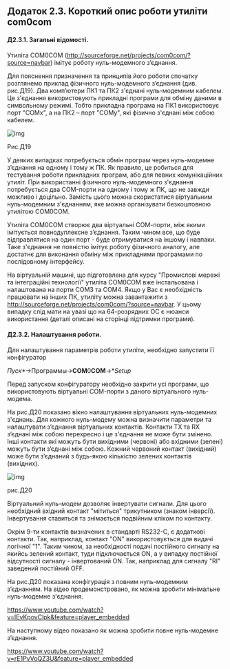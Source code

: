 ## Додаток 2.3. Короткий опис роботи утиліти com0com

#### Д2.3.1. Загальні відомості. 

Утиліта COM0COM ([http](http://sourceforge.net/projects/com0com/?source=navbar)[://sourceforge.net/projects/com0com/?](http://sourceforge.net/projects/com0com/?source=navbar)[source=navbar](http://sourceforge.net/projects/com0com/?source=navbar)) імітує роботу нуль-модемного з’єднання. 

Для пояснення призначення та принципів його роботи спочатку розглянемо приклад фізичного нуль-модемного з’єднання (див. рис.Д19). Два комп’ютери ПК1 та ПК2 з'єднані  нуль-модемним кабелем. Це з'єднання використовують прикладні програми для обміну даними в символьному режимі. Тобто прикладна програма на ПК1 використовує порт "COMx", а на ПК2 – порт "COMy", які фізично з'єднані між собою кабелем.  

 ![img](media2/Д19.png)

Рис.Д19

У деяких випадках потребується обмін програм через нуль-модемне з’єднання на одному і тому ж ПК. Як правило, це робиться для тестування роботи прикладних програм, або для певних комунікаційних утиліт. При використанні фізичного нуль-модемного з'єднання потребується два COM-порти на одному і тому ж ПК, що не завжди можливо і доцільно. Замість цього можна скористатися віртуальним нуль-модемним з'єднанням, яке можна організувати безкоштовною утилітою COM0COM.

Утиліта COM0COM створює два віртуальні СОМ-порти, між якими імітується повнодуплексне з’єднання. Таким чином все, що буде відправлятися на один порт - буде отримуватися на іншому і навпаки. Таке з'єднання не повністю імітує роботу фізичного аналогу, але достатнє для виконання обміну між прикладними програмами по послідовному інтерфейсу.  

На віртуальній машині, що підготовлена для курсу "Промислові мережі та інтеграційні технології" утиліта COM0COM вже інстальована і налаштована на порти COM3 та COM4. Якщо у Вас є необхідність працювати на інших ПК, утиліту можна завантажити з [http](http://sourceforge.net/projects/com0com/?source=navbar)[://sourceforge.net/projects/com0com/?](http://sourceforge.net/projects/com0com/?source=navbar)[source=navbar](http://sourceforge.net/projects/com0com/?source=navbar). У цьому випадку слід мати на увазі що на 64-розрядних ОС є нюанси використання (деталі описані на сторінці підтримки програми).     

#### Д2.3.2. Налаштування роботи. 

Для налаштування параметрів роботи утиліти, необхідно запустити її конфігуратор 

*Пуск**->Программы->**COM**0**COM**->**Setup*

Перед запуском конфігуратору необхідно закрити усі програми, що використовують віртуальні СОМ-порти з даного віртуального нуль-модема.  

На рис.Д20 показано вікно налаштування віртуальних нуль-модемних з'єднань. Для кожного нуль-модему можна визначити параметри та налаштувати з’єднання віртуальних контактів.  Контакти TX та RX з’єднані між собою перехресно і це з'єднання не може бути змінено. Інші контакти які можуть бути вихідними (червоні) або вхідними (зелені) можуть бути з’єднані між собою. Кожний червоний контакт (вихідний) може бути з’єднаний з будь-якою кількістю зелених контактів (вихідних).

 ![img](media2/Д20.png)

рис.Д20

Віртуальний нуль-модем дозволяє інвертувати сигнали. Для цього необхідний вхідний контакт "мітиться" трикутником (знаком інверсії). Інвертування ставиться та знімається подвійним кліком по контакту.   

Окрім 9-ти контактів визначених в стандарті RS232-C, є додаткові контакти. Так, наприклад, контакт "ON" використовується для видачі логічної "1". Таким чином, за необхідності подачі постійного сигналу на якийсь зелений контакт, туди підключається ON, а у випадку постійної відсутності сигналу - інвертований ON. Так, наприклад для сигналу "RI" заведений постійний OFF.  

На рис.Д20 показана конфігурація з повним нуль-модемним з’єднанням. На відео продемонстровано, як можна зробити мінімальне нуль-модемне з'єднання.

<https://www.youtube.com/watch?v=IEyKpovClpk&feature=player_embedded>

На наступному відео показано як можна зробити повне нуль-модемне з’єднання.

<https://www.youtube.com/watch?v=rE1PvVoQZ3U&feature=player_embedded>